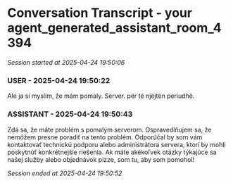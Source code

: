 # Conversation Transcript - your agent_generated_assistant_room_4394

*Session started at 2025-04-24 19:50:06*

### USER - 2025-04-24 19:50:22

Ale ja si myslím, že mám pomaly. Server. për të njëjtën periudhë.

### ASSISTANT - 2025-04-24 19:50:43

Zdá sa, že máte problém s pomalým serverom. Ospravedlňujem sa, že nemôžem presne poradiť na tento problém. Odporúčal by som vám kontaktovať technickú podporu alebo administrátora servera, ktorí by mohli poskytnúť konkrétnejšie riešenia. Ak máte akékoľvek otázky týkajúce sa našej služby alebo objednávok pizze, som tu, aby som pomohol!

*Session ended at 2025-04-24 19:50:52*
